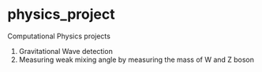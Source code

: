 # physics_project
Computational Physics projects
1. Gravitational Wave detection
2. Measuring weak mixing angle by measuring the mass of W and Z boson

